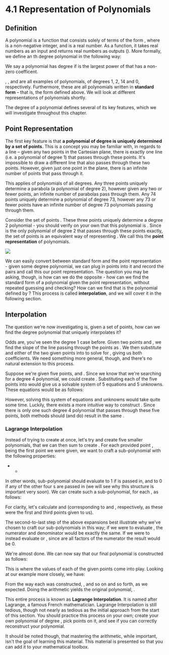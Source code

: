# 4.1 Representation of Polynomials

## Definition

A polynomial is a function that consists solely of terms of the form , where  is a non-negative integer, and  is a real number. As a function, it takes real numbers as an input and returns real numbers as outputs \(\). More formally, we define an th degree polynomial in the following way:



We say a polynomial has degree  if  is the largest power of  that has a non-zero coefficent.



, ,  and  are all examples of polynomials, of degrees 1, 2, 14 and 0, respectively. Furthermore, these are all polynomials written in **standard form** – that is, the form defined above. We will look at different representations of polynomials shortly.

The degree of a polynomial defines several of its key features, which we will investigate throughout this chapter.

## Point Representation

The first key feature is that **a polynomial of degree  is uniquely determined by a set of  points**. This is a concept you may be familiar with, in regards to a line – given any two points in the Cartesian plane, there is exactly one line \(i.e. a polynomial of degree 1\) that passes through these points. It's impossible to draw a different line that also passes through these two points. However, given just one point in the plane, there is an infinite number of points that pass through it.

This applies of polynomials of all degrees. Any three points uniquely determine a parabola \(a polynomial of degree 2\), however given any two or fewer points, an infinite number of parabolas pass through them. Any 74 points uniquely determine a polynomial of degree 73, however any 73 or fewer points have an infinite number of degree 73 polynomials passing through them.

Consider the set of points . These three points uniquely determine a degree 2 polynomial - you should verify on your own that this polynomial is . Since  is the only polynomial of degree 2 that passes through these points exactly, the set of points  is an equivalent way of representing . We call this the **point representation** of polynomials.

![](https://github.com/introduction-to-mathematical-t/book/tree/5c9f0c0b24fbf37da87b9014c3cbd453c984b118/assets/Screen%20Shot%202018-03-13%20at%2011.00.01%20PM.png%20=%20250x)

We can easily convert between standard form and the point representation - given some degree  polynomial, we can plug in  points into it and record the  pairs  and call this our point representation. The question you may be asking, though, is how can we do the opposite - how can we find the standard form of a polynomial given the point representation, without repeated guessing and checking? How can we find that  is the polynomial defined by ? This process is called **interpolation**, and we will cover it in the following section.

## Interpolation

The question we're now investigating is, given a set of  points, how can we find the degree  polynomial that uniquely interpolates it?

Odds are, you've seen the degree 1 case before. Given two points  and , we find the slope of the line passing through the points as . We then substitute  and either of the two given points into  to solve for , giving us both coefficients. We need something more general, though, and there's no natural extension to this process.

Suppose we're given five points,  and . Since we know that we're searching for a degree 4 polynomial, we could create . Substituting each of the five points into  would give us a solvable system of 5 equations and 5 unknowns. These equations would be as follows:



However, solving this system of equations and unknowns would take quite some time. Luckily, there exists a more intuitive way to construct . Since there is only one such degree 4 polynomial that passes through these five points, both methods should \(and do\) result in the same .

### Lagrange Interpolation

Instead of trying to create  at once, let's try and create five smaller polynomials, that we can then sum to create . For each provided point ,  being the first point we were given, we want to craft a sub-polynomial  with the following properties:

* * 
In other words, sub-polynomial  should evaluate to 1 if  is passed in, and to 0 if any of the other four s are passed in \(we will see why this structure is important very soon\). We can create such a sub-polynomial, for each , as follows:



For clarity, let's calculate  and  \(corresponding to  and , respectively, as these were the first and third points given to us\).





The second-to-last step of the above expansions best illustrate why we've chosen to craft our sub-polynomials in this way; if we were to evaluate , the numerator and denominator would be exactly the same. If we were to instead evaluate  or , since  are all factors of the numerator the result would be 0.

We're almost done. We can now say that our final polynomial  is constructed as follows:



This is where the  values of each of the given points come into play. Looking at our example more closely, we have:



From the way each  was constructed, , and so on and so forth, as we expected. Doing the arithmetic yields the original polynomial, .

This entire process is known as **Lagrange Interpolation**. It is named after Lagrange, a famous French mathematician. Lagrange Interpolation is still tedious, though not nearly as tedious as the initial approach from the start of this section. You should practice this process on your own; create your own polynomial of degree , pick  points on it, and see if you can correctly reconstruct your polynomial.

It should be noted though, that mastering the arithmetic, while important, isn't the goal of learning this material. This material is presented so that you can add it to your mathematical toolbox.

